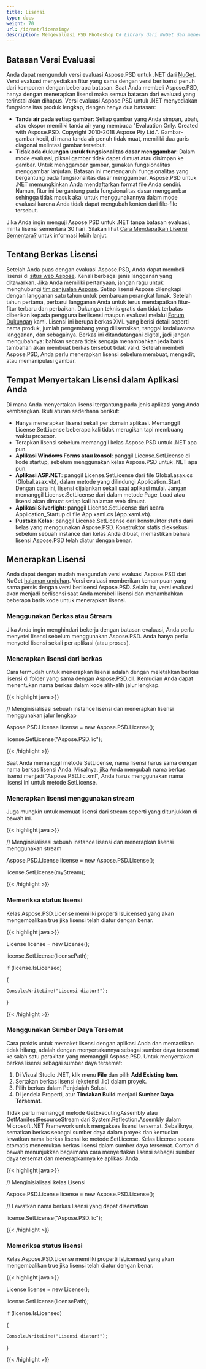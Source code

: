 ```yaml
---
title: Lisensi
type: docs
weight: 70
url: /id/net/licensing/
description: Mengevaluasi PSD Photoshop C# Library dari NuGet dan menerapkan lisensi menggunakan file atau stream untuk menghapus batasan dari evaluasi yang terinstal.
---
```


## **Batasan Versi Evaluasi**
Anda dapat mengunduh versi evaluasi Aspose.PSD untuk .NET dari [NuGet](https://www.nuget.org/packages/Aspose.psd/). Versi evaluasi menyediakan fitur yang sama dengan versi berlisensi penuh dari komponen dengan beberapa batasan. Saat Anda membeli Aspose.PSD, hanya dengan menerapkan lisensi maka semua batasan dari evaluasi yang terinstal akan dihapus. Versi evaluasi Aspose.PSD untuk .NET menyediakan fungsionalitas produk lengkap, dengan hanya dua batasan:

- **Tanda air pada setiap gambar**: Setiap gambar yang Anda simpan, ubah, atau ekspor memiliki tanda air yang membaca "Evaluation Only. Created with Aspose.PSD. Copyright 2010-2018 Aspose Pty Ltd.". Gambar-gambar kecil, di mana tanda air penuh tidak muat, memiliki dua garis diagonal melintasi gambar tersebut.
- **Tidak ada dukungan untuk fungsionalitas dasar menggambar**: Dalam mode evaluasi, piksel gambar tidak dapat dimuat atau disimpan ke gambar. Untuk menggambar gambar, gunakan fungsionalitas menggambar lanjutan. Batasan ini memengaruhi fungsionalitas yang bergantung pada fungsionalitas dasar menggambar. Aspose.PSD untuk .NET memungkinkan Anda mendaftarkan format file Anda sendiri. Namun, fitur ini bergantung pada fungsionalitas dasar menggambar sehingga tidak masuk akal untuk menggunakannya dalam mode evaluasi karena Anda tidak dapat mengubah konten dari file-file tersebut.

Jika Anda ingin menguji Aspose.PSD untuk .NET tanpa batasan evaluasi, minta lisensi sementara 30 hari. Silakan lihat [Cara Mendapatkan Lisensi Sementara?](https://purchase.aspose.com/temporary-license) untuk informasi lebih lanjut.
## **Tentang Berkas Lisensi**
Setelah Anda puas dengan evaluasi Aspose.PSD, Anda dapat membeli lisensi di [situs web Aspose](https://purchase.aspose.com/default.aspx). Kenali berbagai jenis langganan yang ditawarkan. Jika Anda memiliki pertanyaan, jangan ragu untuk menghubungi [tim penjualan Aspose](https://company.aspose.com/contact). Setiap lisensi Aspose dilengkapi dengan langganan satu tahun untuk pembaruan perangkat lunak. Setelah tahun pertama, perbarui langganan Anda untuk terus mendapatkan fitur-fitur terbaru dan perbaikan. Dukungan teknis gratis dan tidak terbatas diberikan kepada pengguna berlisensi maupun evaluasi melalui [Forum Dukungan](https://forum.aspose.com/) kami. Lisensi ini berupa berkas XML yang berisi detail seperti nama produk, jumlah pengembang yang dilisensikan, tanggal kedaluwarsa langganan, dan sebagainya. Berkas ini ditandatangani digital, jadi jangan mengubahnya: bahkan secara tidak sengaja menambahkan jeda baris tambahan akan membuat berkas tersebut tidak valid. Setelah membeli Aspose.PSD, Anda perlu menerapkan lisensi sebelum membuat, mengedit, atau memanipulasi gambar.

## **Tempat Menyertakan Lisensi dalam Aplikasi Anda**
Di mana Anda menyertakan lisensi tergantung pada jenis aplikasi yang Anda kembangkan. Ikuti aturan sederhana berikut:

- Hanya menerapkan lisensi sekali per domain aplikasi. Memanggil License.SetLicense beberapa kali tidak merugikan tapi membuang waktu prosesor.
- Terapkan lisensi sebelum memanggil kelas Aspose.PSD untuk .NET apa pun.
- **Aplikasi Windows Forms atau konsol**: panggil License.SetLicense di kode startup, sebelum menggunakan kelas Aspose.PSD untuk .NET apa pun.
- **Aplikasi ASP.NET**: panggil License.SetLicense dari file Global.asax.cs (Global.asax.vb), dalam metode yang dilindungi Application_Start. Dengan cara ini, lisensi dijalankan sekali saat aplikasi mulai. Jangan memanggil License.SetLicense dari dalam metode Page_Load atau lisensi akan dimuat setiap kali halaman web dimuat.
- **Aplikasi Silverlight**: panggil License.SetLicense dari acara Application_Startup di file App.xaml.cs (App.xaml.vb).
- **Pustaka Kelas**: panggil License.SetLicense dari konstruktor statis dari kelas yang menggunakan Aspose.PSD. Konstruktor statis dieksekusi sebelum sebuah instance dari kelas Anda dibuat, memastikan bahwa lisensi Aspose.PSD telah diatur dengan benar.
## **Menerapkan Lisensi**
Anda dapat dengan mudah mengunduh versi evaluasi Aspose.PSD dari NuGet [halaman unduhan](https://www.nuget.org/packages/Aspose.psd/). Versi evaluasi memberikan kemampuan yang sama persis dengan versi berlisensi Aspose.PSD. Selain itu, versi evaluasi akan menjadi berlisensi saat Anda membeli lisensi dan menambahkan beberapa baris kode untuk menerapkan lisensi.
### **Menggunakan Berkas atau Stream**
Jika Anda ingin menghindari bekerja dengan batasan evaluasi, Anda perlu menyetel lisensi sebelum menggunakan Aspose.PSD. Anda hanya perlu menyetel lisensi sekali per aplikasi (atau proses).
### **Menerapkan lisensi dari berkas**
Cara termudah untuk menerapkan lisensi adalah dengan meletakkan berkas lisensi di folder yang sama dengan Aspose.PSD.dll. Kemudian Anda dapat menentukan nama berkas dalam kode alih-alih jalur lengkap.



{{< highlight java >}}

 // Menginisialisasi sebuah instance lisensi dan menerapkan lisensi menggunakan jalur lengkap

Aspose.PSD.License license = new Aspose.PSD.License();

license.SetLicense("Aspose.PSD.lic");



{{< /highlight >}}



Saat Anda memanggil metode SetLicense, nama lisensi harus sama dengan nama berkas lisensi Anda. Misalnya, jika Anda mengubah nama berkas lisensi menjadi "Aspose.PSD.lic.xml", Anda harus menggunakan nama lisensi ini untuk metode SetLicense.
### **Menerapkan lisensi menggunakan stream**
Juga mungkin untuk memuat lisensi dari stream seperti yang ditunjukkan di bawah ini.



{{< highlight java >}}



// Menginisialisasi sebuah instance lisensi dan menerapkan lisensi menggunakan stream

Aspose.PSD.License license = new Aspose.PSD.License();

license.SetLicense(myStream);



{{< /highlight >}}
### **Memeriksa status lisensi**
Kelas Aspose.PSD.License memiliki properti IsLicensed yang akan mengembalikan true jika lisensi telah diatur dengan benar.



{{< highlight java >}}

 License license = new License();

license.SetLicense(licensePath);

if (license.IsLicensed)

{

    Console.WriteLine("Lisensi diatur!");

}

{{< /highlight >}}
### **Menggunakan Sumber Daya Tersemat**
Cara praktis untuk memaket lisensi dengan aplikasi Anda dan memastikan tidak hilang, adalah dengan menyertakannya sebagai sumber daya tersemat ke salah satu perakitan yang memanggil Aspose.PSD. Untuk menyertakan berkas lisensi sebagai sumber daya tersemat:

1. Di Visual Studio .NET, klik menu **File** dan pilih **Add Existing Item**.
1. Sertakan berkas lisensi (ekstensi .lic) dalam proyek.
1. Pilih berkas dalam Penjelajah Solusi.
1. Di jendela Properti, atur **Tindakan Build** menjadi **Sumber Daya Tersemat**.

Tidak perlu memanggil metode GetExecutingAssembly atau GetManifestResourceStream dari System.Reflection.Assembly dalam Microsoft .NET Framework untuk mengakses lisensi tersemat. Sebaliknya, sematkan berkas sebagai sumber daya dalam proyek dan kemudian lewatkan nama berkas lisensi ke metode SetLicense. Kelas License secara otomatis menemukan berkas lisensi dalam sumber daya tersemat. Contoh di bawah menunjukkan bagaimana cara menyertakan lisensi sebagai sumber daya tersemat dan menerapkannya ke aplikasi Anda.



{{< highlight java >}}

 // Menginisialisasi kelas Lisensi

Aspose.PSD.License license = new Aspose.PSD.License();



// Lewatkan nama berkas lisensi yang dapat disematkan

license.SetLicense("Aspose.PSD.lic");

{{< /highlight >}}


### **Memeriksa status lisensi**
Kelas Aspose.PSD.License memiliki properti IsLicensed yang akan mengembalikan true jika lisensi telah diatur dengan benar.



{{< highlight java >}}

 License license = new License();

license.SetLicense(licensePath);

if (license.IsLicensed)

{

    Console.WriteLine("Lisensi diatur!");

}

{{< /highlight >}}
